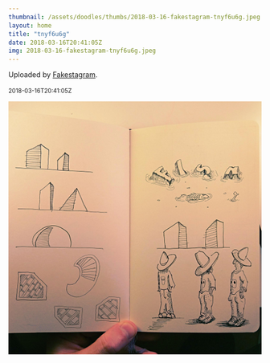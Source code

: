 ```yaml
---
thumbnail: /assets/doodles/thumbs/2018-03-16-fakestagram-tnyf6u6g.jpeg
layout: home
title: "tnyf6u6g"
date: 2018-03-16T20:41:05Z
img: 2018-03-16-fakestagram-tnyf6u6g.jpeg
---
```


Uploaded by [Fakestagram](https://github.com/opyate/fakestagram).

<small>2018-03-16T20:41:05Z</small>

![Uploaded by Fakestagram](2018-03-16-fakestagram-tnyf6u6g.jpeg)
